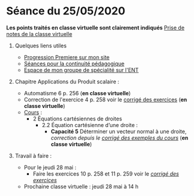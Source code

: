 # Séance du 25/05/2020

__Les points traités en classe virtuelle sont clairement indiqués__
[Prise de notes de la classe virtuelle](notes/2020-05-25-Note-10-01.pdf)

1. Quelques liens utiles 
   * [Progression Premiere sur mon site](http://www.frederic-junier.org/Premiere2020/Progression/Premiere_2020.html)
   * [Séances pour la continuité pédagogique](https://frederic-junier.github.io/Premiere/)
   * [Espace de mon groupe de spécialité sur l'ENT](https://le-parc.ent.auvergnerhonealpes.fr/classes/premiere-specialite-maths/groupejunier/)


2. Chapitre Applications du Produit scalaire :
   * Automatisme 6  p. 256  (__en classe virtuelle__)
   * Correction de l'exercice 4  p. 258 voir le [corrigé des exercices](../ApplicationsProduitScalaire/Exos/Corrige-Exos-ApplicationsProduitScalaire-2019.pdf )  (__en classe virtuelle__)
   * [Cours](https://frederic-junier.org/Premiere2020/Cours/PremiereCoursApplicationsProduitScalaire2019V1-prof-Web.pdf)  :
     * 2 Équations cartésiennes de droites
       * 2.2 Équation cartésienne d’une droite :
         * __Capacité 5__  Déterminer un vecteur normal à une droite, _correction depuis le [corrigé des exemples du cours](../ApplicationsProduitScalaire/Cours/Corrige-ApplicationsProduitScalaire-2019.pdf)_  (__en classe virtuelle__)
        

3. Travail à faire :
   * Pour le jeudi  28 mai : 
     * Faire les exercices 10 p. 258 et 11 p. 259   voir le _[corrigé des exercices](../ApplicationsProduitScalaire/Exos/Corrige-Exos-ApplicationsProduitScalaire-2019.pdf )_  
   * Prochaine classe virtuelle : jeudi 28 mai à 14 h